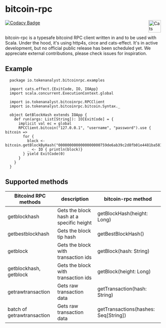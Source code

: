 # bitcoin-rpc
[![Codacy Badge](https://api.codacy.com/project/badge/Grade/202ed1ef51524b749560c0ffd78400f7)](https://www.codacy.com/manual/tokenanalyst/bitcoin-rpc?utm_source=github.com&amp;utm_medium=referral&amp;utm_content=tokenanalyst/bitcoin-rpc&amp;utm_campaign=Badge_Grade)
<img src="https://typelevel.org/cats/img/cats-badge.svg" height="40px" align="right" alt="Cats friendly" /></a>

<br/>
bitcoin-rpc is a typesafe bitcoind RPC client written in and to be used with Scala. Under the hood, it's using http4s, circe and cats-effect. It's in active development, but no official public release has been scheduled yet. We appreciate external contributions, please check issues for inspiration. 



## Example

```
  package io.tokenanalyst.bitcoinrpc.examples

  import cats.effect.{ExitCode, IO, IOApp}
  import scala.concurrent.ExecutionContext.global
  
  import io.tokenanalyst.bitcoinrpc.RPCClient
  import io.tokenanalyst.bitcoinrpc.bitcoin.Syntax._
  
  object GetBlockHash extends IOApp {
    def run(args: List[String]): IO[ExitCode] = {
      implicit val ec = global
      RPCClient.bitcoin("127.0.0.1", "username", "password").use { bitcoin =>
        for {
          block <- bitcoin.getBlockByHash("0000000000000000000759de6ab39c2d8fb01e4481ba581761ddc1d50a57358d")
          _ <- IO { println(block)}
        } yield ExitCode(0)
      }
    }
  }
```

## Supported methods

| Bitcoind RPC methods  | description  |  bitcoin-rpc method |
|---|---|---|
| getblockhash  | Gets the block hash at a specific height  |  getBlockHash(height: Long) |
| getbestblockhash  |  Gets the block tip hash | getBestBlockHash()  |
| getblock  | Gets the block with transaction ids  |  getBlock(hash: String) |
| getblockhash, getblock  | Gets the block with transaction ids  |  getBlock(height: Long) |
| getrawtransaction | Gets raw transaction data | getTransaction(hash: String) |
| batch of getrawtransaction | Gets raw transaction data | getTransactions(hashes: Seq[String]) |